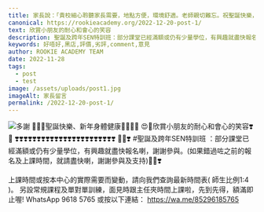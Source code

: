 ```yaml
---
title: 家長說：「貴校細心聆聽家長需要，地點方便，環境舒適。老師親切難忘。祝聖誕快樂，生意興隆！」
canonical: https://rookieacademy.org/2022-12-20-post-1/
text: 欣賞小朋友的耐心和會心的笑容
description: 聖誕及跨年SEN特訓班：部分課堂已經滿額或仍有少量學位，有興趣就盡快報名喇，謝謝參與。(如果錯過咗之前的報名及上課時間，就請盡快喇，謝謝參與及支持)
keywords: 好唔好,黑店,評價,劣評,comment,意見
author: ROOKIE ACADEMY TEAM
date: 2022-11-28
tags:
  - post
  - test
image: /assets/uploads/post1.jpg
imageAlt: 家長留言
permalink: /2022-12-20-post-1/
---
```

![多謝](/assets/uploads/post2.jpg)
🥰🎅🏻聖誕快樂、新年身體健康🧸👶🏼📝
😍💞欣賞小朋友的耐心和會心的笑容❣️🥳
❣️❣️❣️❣️❣️❣️❣️❣️❣️❣️❣️❣️❣️❣️❣️❣️❣️❣️❣️❣️❣️❣️❣️
🎅🏻❣️ 
#聖誕及跨年SEN特訓班 ：部分課堂已經滿額或仍有少量學位，有興趣就盡快報名喇，謝謝參與。(如果錯過咗之前的報名及上課時間，就請盡快喇，謝謝參與及支持)🎅🏻❣️

上課時間或按本中心的實際需要而變動，請向我們查詢最新時間表( 師生比例1:4 )。
另設常規課程及單對單訓練，面見時跟主任夾時間上課啦，先到先得，額滿即止喔!
WhatsApp 9618 5765 或按以下連結：
https://wa.me/85296185765